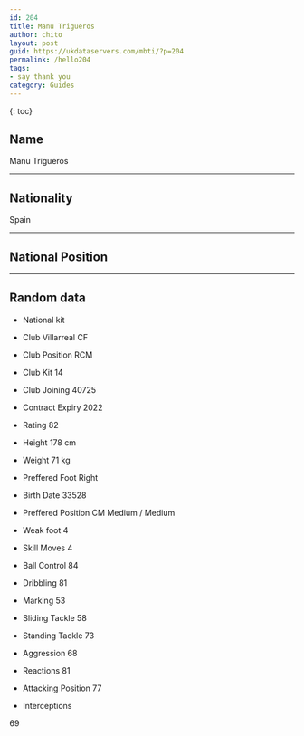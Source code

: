 ```yaml
---
id: 204
title: Manu Trigueros
author: chito
layout: post
guid: https://ukdataservers.com/mbti/?p=204
permalink: /hello204
tags:
- say thank you
category: Guides
---
```



{: toc}

## Name  
Manu Trigueros 

* * *

## Nationality  
Spain 

* * *

## National Position 

* * *

## Random data 

  * National kit 
  * Club 
Villarreal CF 

  * Club Position 
RCM 

  * Club Kit 
14 

  * Club Joining 
40725 

  * Contract Expiry 
2022 

  * Rating 
82 

  * Height 
178 cm 

  * Weight 
71 kg 

  * Preffered Foot 
Right 

  * Birth Date 
33528 

  * Preffered Position 
CM Medium / Medium 

  * Weak foot 
4 

  * Skill Moves 
4 

  * Ball Control 
84 

  * Dribbling 
81 

  * Marking 
53 

  * Sliding Tackle 
58 

  * Standing Tackle 
73 

  * Aggression 
68 

  * Reactions 
81 

  * Attacking Position 
77 

  * Interceptions 

69